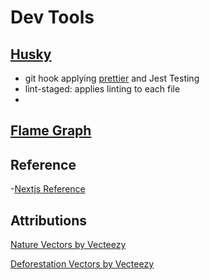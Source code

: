 # Dev Tools

## [Husky](https://typicode.github.io/husky/#/)

- git hook applying [prettier](https://prettier.io/) and Jest Testing
- lint-staged: applies linting to each file
- 
## [Flame Graph](https://github.com/spiermar/d3-flame-graph)

## Reference
-[Nextjs Reference](https://blog.logrocket.com/nextjs-cloud-firestore-full-stack-app-tutorial/)

## Attributions

<a href="https://www.vecteezy.com/free-vector/nature">Nature Vectors by Vecteezy</a>

<a href="https://www.vecteezy.com/free-vector/deforestation">Deforestation Vectors by Vecteezy</a>
